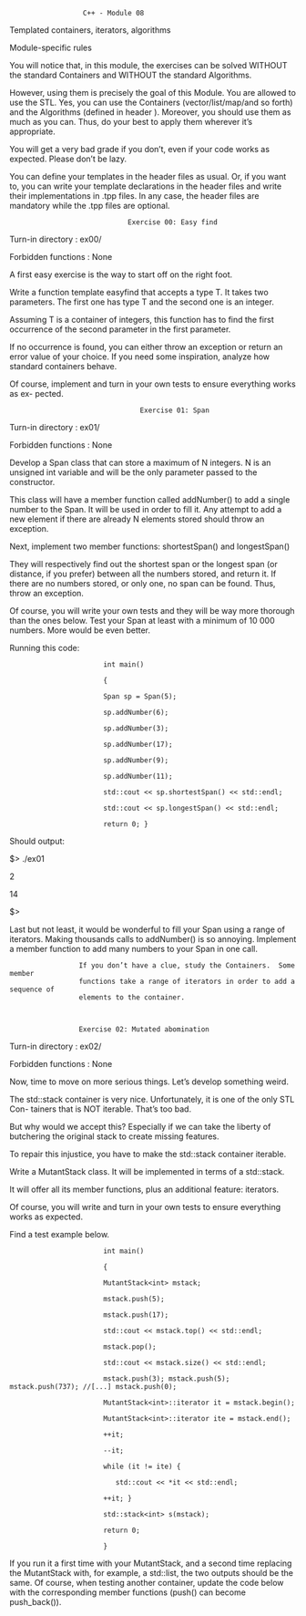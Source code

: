                       C++ - Module 08

Templated containers, iterators, algorithms



Module-specific rules

You will notice that, in this module, the exercises can be solved WITHOUT the standard Containers and WITHOUT the standard Algorithms.

However, using them is precisely the goal of this Module. You are allowed to use the STL. Yes, you can use the Containers (vector/list/map/and so forth) and the Algorithms (defined in header <algorithm>). Moreover, you should use them as much as you can. Thus, do your best to apply them wherever it’s appropriate.

You will get a very bad grade if you don’t, even if your code works as expected. Please don’t be lazy.

You can define your templates in the header files as usual. Or, if you want to, you can write your template declarations in the header files and write their implementations in .tpp files. In any case, the header files are mandatory while the .tpp files are optional.




                                 Exercise 00: Easy find

Turn-in directory : ex00/

Forbidden functions : None

A first easy exercise is the way to start off on the right foot.

Write a function template easyfind that accepts a type T. It takes two parameters.
The first one has type T and the second one is an integer.

Assuming T is a container of integers, this function has to find the first occurrence
of the second parameter in the first parameter.

If no occurrence is found, you can either throw an exception or return an error value of your choice. If you need some inspiration, analyze how standard containers behave.

Of course, implement and turn in your own tests to ensure everything works as ex- pected.



                                    Exercise 01: Span

Turn-in directory : ex01/ 

Forbidden functions : None

Develop a Span class that can store a maximum of N integers. N is an unsigned int variable and will be the only parameter passed to the constructor.

This class will have a member function called addNumber() to add a single number to the Span. It will be used in order to fill it. Any attempt to add a new element if there are already N elements stored should throw an exception.

Next, implement two member functions: shortestSpan() and longestSpan()

They will respectively find out the shortest span or the longest span (or distance, if you prefer) between all the numbers stored, and return it. If there are no numbers stored, or only one, no span can be found. Thus, throw an exception.

Of course, you will write your own tests and they will be way more thorough than the ones below. Test your Span at least with a minimum of 10 000 numbers. More would be even better.


Running this code:

                           int main() 
                           
                           {

                           Span sp = Span(5);

                           sp.addNumber(6);

                           sp.addNumber(3);

                           sp.addNumber(17);

                           sp.addNumber(9);

                           sp.addNumber(11);

                           std::cout << sp.shortestSpan() << std::endl;

                           std::cout << sp.longestSpan() << std::endl;

                           return 0; }

Should output:

$> ./ex01 

2

14 

$>

Last but not least, it would be wonderful to fill your Span using a range of iterators. Making thousands calls to addNumber() is so annoying. Implement a member function to add many numbers to your Span in one call.


                     If you don’t have a clue, study the Containers.  Some member
                     functions take a range of iterators in order to add a sequence of
                     elements to the container.



                     Exercise 02: Mutated abomination

Turn-in directory : ex02/

Forbidden functions : None


Now, time to move on more serious things. Let’s develop something weird.

The std::stack container is very nice. Unfortunately, it is one of the only STL Con- tainers that is NOT iterable. That’s too bad.

But why would we accept this? Especially if we can take the liberty of butchering the original stack to create missing features.

To repair this injustice, you have to make the std::stack container iterable.

Write a MutantStack class. It will be implemented in terms of a std::stack.

It will offer all its member functions, plus an additional feature: iterators.

Of course, you will write and turn in your own tests to ensure everything works as expected.


Find a test example below.


                           int main()

                           {

                           MutantStack<int> mstack;

                           mstack.push(5);

                           mstack.push(17);

                           std::cout << mstack.top() << std::endl;

                           mstack.pop();

                           std::cout << mstack.size() << std::endl;

                           mstack.push(3); mstack.push(5); mstack.push(737); //[...] mstack.push(0);

                           MutantStack<int>::iterator it = mstack.begin(); 
                           
                           MutantStack<int>::iterator ite = mstack.end();

                           ++it;

                           --it;

                           while (it != ite) {

                              std::cout << *it << std::endl;

                           ++it; }

                           std::stack<int> s(mstack); 
                           
                           return 0;

                           }


If you run it a first time with your MutantStack, and a second time replacing the MutantStack with, for example, a std::list, the two outputs should be the same. Of course, when testing another container, update the code below with the corresponding member functions (push() can become push_back()).
